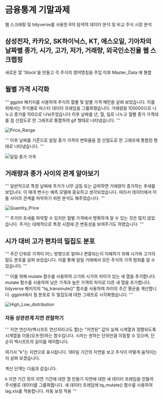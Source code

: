 # 금융통계 기말과제
웹 스크래핑 및 tidyverse를 사용한 R의 탐색적 데이터 분석 및 비교 주식 시장 분석 



## 삼성전자, 카카오, SK하이닉스, KT, 에스오일, 기아차의 날짜별 종가, 시가, 고가, 저가, 거래량, 외국인소진율 웹 스크랩핑
새로운 열 'Stock'을 만들고 각 주식의 영어명칭을 주입
이후 Master_Data 에 통합


## 월별 가격 시각화
'''
ggplot 패키지를 사용하여 주식의 월별 및 일별 가격 패턴을 살펴 보았습니다. 이를 위해서는 주식별로 마스터 데이터 프레임을 그룹화했습니다.
거래량을 100000으로 나누고 종가를 100으로 나눠주었습니다 
이후 날짜를 년, 월, 일로 나누고 월별 종가 가격대를 점 산점도로 한 그래프로 통합하여 gif 형태로 나타냈습니다.
'''

![Price_Range](https://github.com/surlyban/my_repo2/assets/86463268/9f69f065-a180-4b36-9dd0-d6a7f800f6ce)

'''
이후 날짜를 기준으로 일일 종가 가격의 변화율을 점 산점도로 한 그래프에 통합된 형태로 나타냈습니다.
'''

![일일 종가 가격](https://github.com/surlyban/my_repo2/assets/86463268/e18b9a5f-d3f4-4ce1-9fd9-2a366e5563c4)


## 거래량과 종가 사이의 관계 알아보기
'''
일반적으로 특정 날짜에 주가가 너무 급등 또는 급락하면 거래량이 증가하는 추세를 보입니다. 이 매개 변수는 예측 모델에 중요하고 생각되었습니다. 
따라서 데이터에서 이 둘 사이의 관계를 파악하기 위한 분석도 해주었습니다. 
'''

![Quantity_Price](https://github.com/surlyban/my_repo2/assets/86463268/d6af9c68-9ac3-4c8e-9a8b-f63480421c83)

'''
주가의 추세를 파악할 수 있지만 월별 가격에서 명확하게 알 수 있는 것은 많지 않았습니다. 주가는 대체적으로 특정 시점에 큰 변동성을 보여주기도 하였습니다. 
'''

## 시가 대비 고가 편차의 밀집도 분포 
'''
주간 단위로 가격이 어느 방향으로 얼마나 편중되는지 이해하기 위해 시가와 고가의 밀도 분포를 살펴 보았습니다.
이를 통해 일일 거래에서 모든 주식의 가격 범위를 알 수 있습니다.
'''

'''
이를 위해 mutate 함수를 사용하여 고가와 시가의 차이가 있는 새 열을 추가합니다. 
mutate 함수를 사용하여 낮은 가격과 높은 가격의 차이로 다른 새 열을 추가합니다. 
tidyverse 패키지의 "tq_transmute()" 함수를 사용하여 차이의 주간 평균을 계산합니다. 
ggplot에서 점 분포로 두 밀집도에 대한 그래프로 시각화했습니다.
'''

![High_Low_distribution](https://github.com/surlyban/my_repo2/assets/86463268/cc425c88-2058-48e1-b814-0bea51a12901)

### 자동 상관관계 지연 관찰하기

'''
지연 연산자(백시프트 연산자라고도 함)는 "지연된" 값이 실제 시계열과 정렬되도록 시계열을 이동(오프셋)하는 함수입니다. 
시차는 원하는 단위만큼 이동할 수 있으며, 단순히 백시프트의 길이를 제어합니다.

여기서 "k"는 지연으로 표시됩니다. 180일 기간의 지연을 보고 주식이 어떻게 움직이는지 살펴 보겠습니다.

계산 단계는 다음과 같습니다.

k 지연 기간 정의
지연 기간에 대한 열 만들기
지연에 대한 새 데이터 프레임을 만들어 주식별로 데이터를 그룹화합니다.
새 데이터 프레임에 tq_mutate() 함수를 사용하여 lag.xts를 적용합니다.
자동 보정 적용
'''
